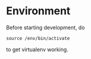 # Environment 

Before starting development, do

```source /env/bin/activate```

to get virtualenv working.